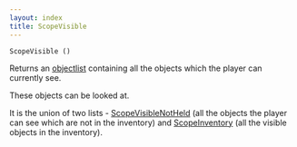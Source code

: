 ```yaml
---
layout: index
title: ScopeVisible
---
```


    ScopeVisible ()

Returns an [objectlist](../../../types/objectlist.html) containing all the objects which the player can currently see.

These objects can be looked at.

It is the union of two lists - [ScopeVisibleNotHeld](scopevisiblenotheld.html) (all the objects the player can see which are not in the inventory) and [ScopeInventory](scopeinventory.html) (all the visible objects in the inventory).
